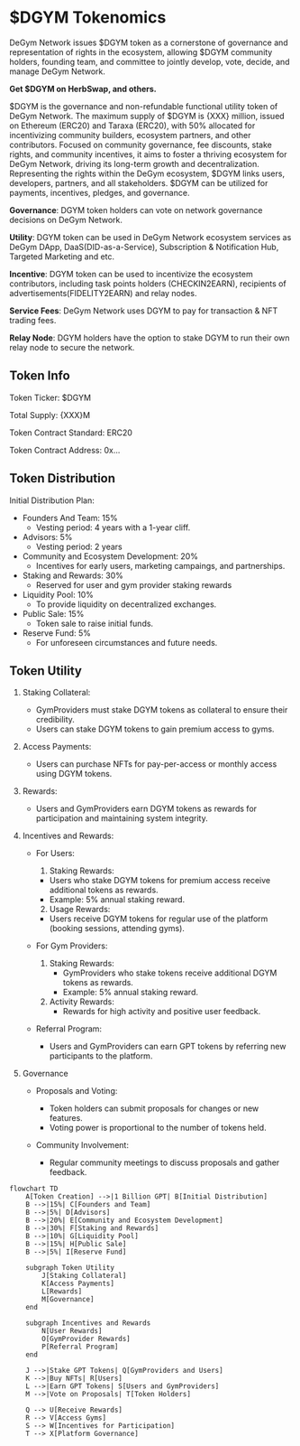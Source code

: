 # $DGYM Tokenomics

DeGym Network issues $DGYM token as a cornerstone of governance and representation of rights in the ecosystem, allowing $DGYM community holders, founding team, and committee to jointly develop, vote, decide, and manage DeGym Network. 

**Get $DGYM on HerbSwap, and others.**

$DGYM is the governance and non-refundable functional utility token of DeGym Network. The maximum supply of $DGYM is {XXX} million, issued on Ethereum (ERC20) and Taraxa (ERC20), with 50% allocated for incentivizing community builders, ecosystem partners, and other contributors. Focused on community governance, fee discounts, stake rights, and community incentives, it aims to foster a thriving ecosystem for DeGym Network, driving its long-term growth and decentralization. Representing the rights within the DeGym ecosystem, $DGYM links users, developers, partners, and all stakeholders. $DGYM can be utilized for payments, incentives, pledges, and governance.

**Governance**: DGYM token holders can vote on network governance decisions on DeGym Network.

**Utility**: DGYM token can be used in DeGym Network ecosystem services as DeGym DApp, DaaS(DID-as-a-Service), Subscription & Notification Hub, Targeted Marketing and etc.

**Incentive**: DGYM token can be used to incentivize the ecosystem contributors, including task points holders (CHECKIN2EARN), recipients of advertisements(FIDELITY2EARN) and relay nodes.

**Service Fees**: DeGym Network uses DGYM to pay for transaction & NFT trading fees.

**Relay Node**: DGYM holders have the option to stake DGYM to run their own relay node to secure the network.

## Token Info

Token Ticker: $DGYM

Total Supply: {XXX}M

Token Contract Standard: ERC20

Token Contract Address: 0x...

## Token Distribution

Initial Distribution Plan:
- Founders And Team: 15%
  - Vesting period: 4 years with a 1-year cliff.
- Advisors: 5%
  - Vesting period: 2 years
- Community and Ecosystem Development: 20%
  - Incentives for early users, marketing campaings, and partnerships.
- Staking and Rewards: 30%
  - Reserved for user and gym provider staking rewards
- Liquidity Pool: 10%
  - To provide liquidity on decentralized exchanges.
- Public Sale: 15%
  - Token sale to raise initial funds.
- Reserve Fund: 5%
  - For unforeseen circumstances and future needs.

## Token Utility
1. Staking Collateral:
   - GymProviders must stake DGYM tokens as collateral to ensure their credibility.
   - Users can stake DGYM tokens to gain premium access to gyms.

2. Access Payments:
   - Users can purchase NFTs for pay-per-access or monthly access using DGYM tokens.

3. Rewards:
   - Users and GymProviders earn DGYM tokens as rewards for participation and maintaining system integrity.
  
4. Incentives and Rewards:
   - For Users:
     1. Staking Rewards:
       - Users who stake DGYM tokens for premium access receive additional tokens as rewards.
       - Example: 5% annual staking reward.

     2. Usage Rewards:
       - Users receive DGYM tokens for regular use of the platform (booking sessions, attending gyms).

   - For Gym Providers:
     1. Staking Rewards:
        - GymProviders who stake tokens receive additional DGYM tokens as rewards.
        - Example: 5% annual staking reward.
     2. Activity Rewards:
        - Rewards for high activity and positive user feedback.

    - Referral Program:
        - Users and GymProviders can earn GPT tokens by referring new participants to the platform.

5. Governance
    - Proposals and Voting:
        - Token holders can submit proposals for changes or new features.
        - Voting power is proportional to the number of tokens held.

    - Community Involvement:
        - Regular community meetings to discuss proposals and gather feedback.


```mermaid
flowchart TD
    A[Token Creation] -->|1 Billion GPT| B[Initial Distribution]
    B -->|15%| C[Founders and Team]
    B -->|5%| D[Advisors]
    B -->|20%| E[Community and Ecosystem Development]
    B -->|30%| F[Staking and Rewards]
    B -->|10%| G[Liquidity Pool]
    B -->|15%| H[Public Sale]
    B -->|5%| I[Reserve Fund]

    subgraph Token Utility
        J[Staking Collateral]
        K[Access Payments]
        L[Rewards]
        M[Governance]
    end

    subgraph Incentives and Rewards
        N[User Rewards]
        O[GymProvider Rewards]
        P[Referral Program]
    end

    J -->|Stake GPT Tokens| Q[GymProviders and Users]
    K -->|Buy NFTs| R[Users]
    L -->|Earn GPT Tokens| S[Users and GymProviders]
    M -->|Vote on Proposals| T[Token Holders]

    Q --> U[Receive Rewards]
    R --> V[Access Gyms]
    S --> W[Incentives for Participation]
    T --> X[Platform Governance]
```